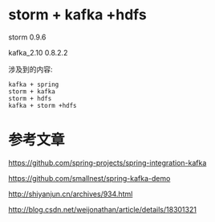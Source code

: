# storm + kafka +hdfs

storm 0.9.6

kafka_2.10 0.8.2.2

涉及到的内容:

    kafka + spring
    storm + kafka
    storm + hdfs
    kafka + storm +hdfs


# 参考文章

https://github.com/spring-projects/spring-integration-kafka

https://github.com/smallnest/spring-kafka-demo

http://shiyanjun.cn/archives/934.html

http://blog.csdn.net/weijonathan/article/details/18301321